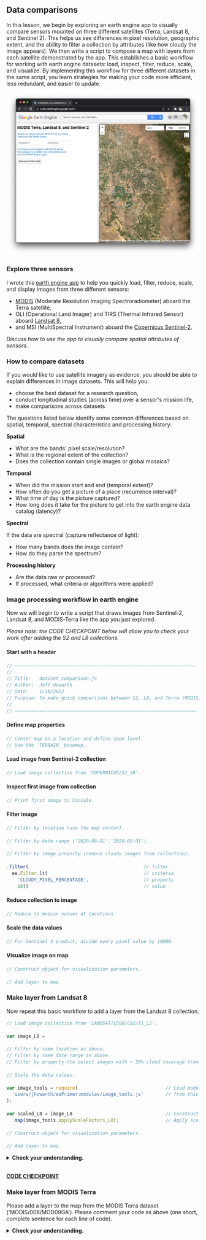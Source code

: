 ## Data comparisons

In this lesson, we begin by exploring an earth engine app to visually compare sensors mounted on three different satellites (Terra, Landsat 8, and Sentinel 2). This helps us see differences in pixel resolution, geographic extent, and the ability to filter a collection by attributes (like how cloudy the image appears). We then write a script to compose a map with layers from each satellite demonstrated by the app. This establishes a basic workflow for working with earth engine datasets: load, inspect, filter, reduce, scale, and visualize. By implementing this workflow for three different datasets in the same script, you learn strategies for making your code more efficient, less redundant, and easier to update.  

![compare datasets app](images/compare_datasets.jpg)  

### Explore three sensors  

I wrote this [earth engine app](https://jhowarth.users.earthengine.app/view/eeprimer-compare-satellites) to help you quickly load, filter, reduce, scale, and display images from three different sensors:  

* [MODIS](https://modis.gsfc.nasa.gov/about/) (Moderate Resolution Imaging Spectroradiometer) aboard the Terra satellite,    
* OLI (Operational Land Imager) and TIRS (Thermal Infrared Sensor) aboard [Landsat 8](https://landsat.gsfc.nasa.gov/satellites/landsat-8/),  
* and MSI (MultiSpectral Instrument) aboard the [Copernicus Sentinel-2](https://sentinel.esa.int/web/sentinel/missions/sentinel-2).  

_Discuss how to use the app to visually compare spatial attributes of sensors._  

### How to compare datasets   

If you would like to use satellite imagery as evidence, you should be able to explain differences in image datasets. This will help you:  

- choose the best dataset for a research question,  
- conduct longitudinal studies (across time) over a sensor's mission life,
- make comparisons across datasets.  

The questions listed below identify some common differences based on spatial, temporal, spectral characteristics and processing history:  

__Spatial__  
- What are the bands' pixel scale/resolution?  
- What is the regional extent of the collection?  
- Does the collection contain single images or global mosaics?  

__Temporal__  
- When did the mission start and end (temporal extent)?  
- How often do you get a picture of a place (recurrence interval)?  
- What time of day is the picture captured?  
- How long does it take for the picture to get into the earth engine data catalog (latency)?  

__Spectral__  

If the data are spectral (capture reflectance of light):  

- How many bands does the image contain?  
- How do they parse the spectrum?  

__Processing history__  
- Are the data raw or processed?  
- If processed, what criteria or algorithms were applied?  

### Image processing workflow in earth engine

Now we will begin to write a script that draws images from Sentinel-2, Landsat 8, and MODIS-Terra like the app you just explored.  

_Please note: the CODE CHECKPOINT below will allow you to check your work after adding the S2 and L8 collections._  

#### Start with a header

```js
// ~~~~~~~~~~~~~~~~~~~~~~~~~~~~~~~~~~~~~~~~~~~~~~~~~~~~~~~~~~~~~~~~~~
//
// Title:   dataset_comparison.js
// Author:  Jeff Howarth
// Date:    1/18/2022
// Purpose: To make quick comparisons between S2, L8, and Terra (MODIS)
//
// ~~~~~~~~~~~~~~~~~~~~~~~~~~~~~~~~~~~~~~~~~~~~~~~~~~~~~~~~~~~~~~~~~~
```

#### Define map properties   

```js
// Center map on a location and define zoom level.  
// Use the 'TERRAIN' basemap.  
```

#### Load image from Sentinel-2 collection   

```js
// Load image collection from 'COPERNICUS/S2_SR'.
```

#### Inspect first image from collection   

```js
// Print first image to Console.  
```

#### Filter image  

```js
// Filter by location (use the map center).  

// Filter by date range ('2020-06-01','2020-08-01').

// Filter by image property (remove cloudy images from collection).

.filter(                                          // filter
  ee.Filter.lt(                                   // criteria  
    'CLOUDY_PIXEL_PERCENTAGE',                    // property
    20))                                          // value
```

#### Reduce collection to image  

```js
// Reduce to median values at locations.
```

#### Scale the data values  

```js
// For Sentinel 2 product, divide every pixel value by 10000.
```

#### Visualize image on map  

```js
// Construct object for visualization parameters.

// Add layer to map.
```

### Make layer from Landsat 8  

Now repeat this basic workflow to add a layer from the Landsat 8 collection.  

```js
// Load image collection from 'LANDSAT/LC08/C02/T1_L2'.  

var image_L8 =

// Filter by same location as above.  
// Filter by same date range as above.  
// Filter by property (to select images with < 20% cloud coverage from collection).  

// Scale the data values.  

var image_tools = require(                                // Load module.        
  'users/jhowarth/eePrimer:modules/image_tools.js'        // from this address.
);

var scaled_L8 = image_L8                                  // Construct new object for scaled collection.  
  .map(image_tools.applyScaleFactors_L8);                 // Apply scalar function to each image in collection.  

// Construct object for visualization parameters.    

// Add layer to map.      

```

<details>
<summary><b>Check your understanding.</b></summary>
<br>
<li>Which parts of the code for Landsat 8 repeat parts of the Sentinel 2 script?</li>
<br>
<li>How can you avoid defining the same parameters more than once?</li>
</details>
<br>

[**CODE CHECKPOINT**](../scripts/data_comparison.js)

### Make layer from MODIS Terra    

Please add a layer to the map from the MODIS Terra dataset ('MODIS/006/MOD09GA'). Please comment your code as above (one short, complete sentence for each line of code).  

<details>
<summary><b>Check your understanding.</b></summary>
<br>
<li>Which parts of the MODIS script differ the most from the S2 and L8 scripts?</li>
<br>
<li>How are these differences in your scripts related to differences in the datasets?</li>
</details>
